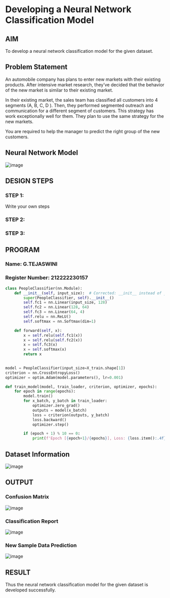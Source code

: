 # Developing a Neural Network Classification Model

## AIM

To develop a neural network classification model for the given dataset.

## Problem Statement

An automobile company has plans to enter new markets with their existing products. After intensive market research, they’ve decided that the behavior of the new market is similar to their existing market.

In their existing market, the sales team has classified all customers into 4 segments (A, B, C, D ). Then, they performed segmented outreach and communication for a different segment of customers. This strategy has work exceptionally well for them. They plan to use the same strategy for the new markets.

You are required to help the manager to predict the right group of the new customers.

## Neural Network Model

![image](https://github.com/user-attachments/assets/30b7017a-6e4c-4dcf-8547-a1e594d821a5)


## DESIGN STEPS

### STEP 1:
Write your own steps

### STEP 2:

### STEP 3:


## PROGRAM

### Name: G.TEJASWINI
### Register Number: 212222230157

```python
class PeopleClassifier(nn.Module):
    def __init__(self, input_size):  # Corrected: __init__ instead of _init
        super(PeopleClassifier, self).__init__()
        self.fc1 = nn.Linear(input_size, 128)
        self.fc2 = nn.Linear(128, 64)
        self.fc3 = nn.Linear(64, 4)
        self.relu = nn.ReLU()
        self.softmax = nn.Softmax(dim=1)

    def forward(self, x):
        x = self.relu(self.fc1(x))
        x = self.relu(self.fc2(x))
        x = self.fc3(x)
        x = self.softmax(x)
        return x
        

```
```python
model = PeopleClassifier(input_size=X_train.shape[1])
criterion = nn.CrossEntropyLoss()
optimizer = optim.Adam(model.parameters(), lr=0.001)
```
```python
def train_model(model, train_loader, criterion, optimizer, epochs):
    for epoch in range(epochs):
        model.train()
        for x_batch, y_batch in train_loader:
            optimizer.zero_grad()
            outputs = model(x_batch)
            loss = criterion(outputs, y_batch)
            loss.backward()
            optimizer.step()

        if (epoch + 1) % 10 == 0:
            print(f'Epoch [{epoch+1}/{epochs}], Loss: {loss.item():.4f}')
```



## Dataset Information

![image](https://github.com/user-attachments/assets/28514589-4307-4616-bc5a-3107da94ace1)


## OUTPUT

### Confusion Matrix

![image](https://github.com/user-attachments/assets/69effeb6-d219-412c-b74c-cca0d0056595)

### Classification Report

![image](https://github.com/user-attachments/assets/b6e64068-c069-4589-96cf-b4df55579eba)

### New Sample Data Prediction

![image](https://github.com/user-attachments/assets/252a9090-d4ca-476e-8b41-f1f2197441b1)


## RESULT
Thus the neural network classification model for the given dataset is developed successfully.
